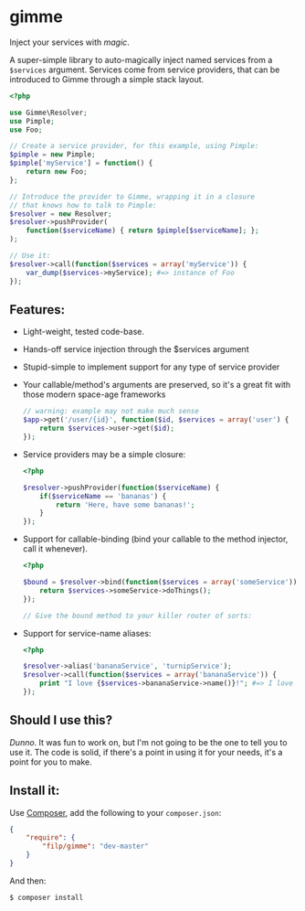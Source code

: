 # gimme

Inject your services with *magic*.

A super-simple library to auto-magically inject named services from a `$services` argument. Services
come from service providers, that can be introduced to Gimme through a simple stack layout.

```php
<?php

use Gimme\Resolver;
use Pimple;
use Foo;

// Create a service provider, for this example, using Pimple:
$pimple = new Pimple;
$pimple['myService'] = function() {
    return new Foo;
};

// Introduce the provider to Gimme, wrapping it in a closure
// that knows how to talk to Pimple:
$resolver = new Resolver;
$resolver->pushProvider(
    function($serviceName) { return $pimple[$serviceName]; };
);

// Use it:
$resolver->call(function($services = array('myService')) {
    var_dump($services->myService); #=> instance of Foo
});
```

## Features:

- Light-weight, tested code-base.
- Hands-off service injection through the $services argument
- Stupid-simple to implement support for any type of service provider
- Your callable/method's arguments are preserved, so it's a great fit with those modern space-age frameworks

    ```php
    // warning: example may not make much sense
    $app->get('/user/{id}', function($id, $services = array('user') {
        return $services->user->get($id);
    });
    ```

- Service providers may be a simple closure:

    ```php
    <?php

    $resolver->pushProvider(function($serviceName) {
        if($serviceName == 'bananas') {
            return 'Here, have some bananas!';
        }
    });
    ```

- Support for callable-binding (bind your callable to the method injector, call it whenever).

    ```php
    <?php

    $bound = $resolver->bind(function($services = array('someService')) {
        return $services->someService->doThings();
    });

    // Give the bound method to your killer router of sorts:

    ```

- Support for service-name aliases:

    ```php
    <?php

    $resolver->alias('bananaService', 'turnipService');
    $resolver->call(function($services = array('bananaService')) {
        print "I love {$services->bananaService->name()}!"; #=> I love turnip!
    });
    ```

## Should I use this?

*Dunno*. It was fun to work on, but I'm not going to be the one to tell you to use it. The code
is solid, if there's a point in using it for your needs, it's a point for you to make.

## Install it:

Use [Composer](http://getcomposer.org), add the following to your `composer.json`:

```json
{
    "require": {
        "filp/gimme": "dev-master"
    }
}
```

And then:

```bash
$ composer install
```
